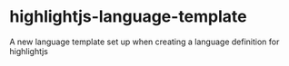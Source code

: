 # highlightjs-language-template
A new language template set up when creating a language definition for highlightjs
